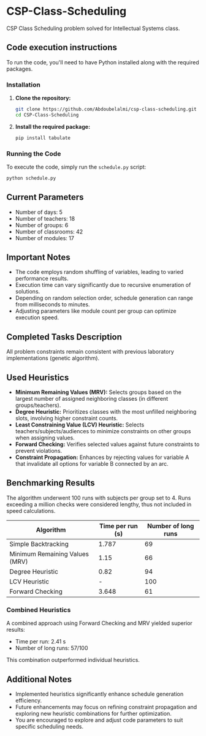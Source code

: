 # CSP-Class-Scheduling

CSP Class Scheduling problem solved for Intellectual Systems class.

## Code execution instructions

To run the code, you'll need to have Python installed along with the required packages.

### Installation

1. **Clone the repository:**
    ```sh
    git clone https://github.com/Abdoubelalmi/csp-class-scheduling.git
    cd CSP-Class-Scheduling
    ```

2. **Install the required package:**
    ```sh
    pip install tabulate
    ```

### Running the Code

To execute the code, simply run the `schedule.py` script:
```sh
python schedule.py
```
## Current Parameters

- Number of days: 5
- Number of teachers: 18
- Number of groups: 6
- Number of classrooms: 42
- Number of modules: 17

## Important Notes

- The code employs random shuffling of variables, leading to varied performance results.
- Execution time can vary significantly due to recursive enumeration of solutions.
- Depending on random selection order, schedule generation can range from milliseconds to minutes.
- Adjusting parameters like module count per group can optimize execution speed.

## Completed Tasks Description

All problem constraints remain consistent with previous laboratory implementations (genetic algorithm).

## Used Heuristics

- **Minimum Remaining Values (MRV):** Selects groups based on the largest number of assigned neighboring classes (in different groups/teachers).
- **Degree Heuristic:** Prioritizes classes with the most unfilled neighboring slots, involving higher constraint counts.
- **Least Constraining Value (LCV) Heuristic:** Selects teachers/subjects/audiences to minimize constraints on other groups when assigning values.
- **Forward Checking:** Verifies selected values against future constraints to prevent violations.
- **Constraint Propagation:** Enhances by rejecting values for variable A that invalidate all options for variable B connected by an arc.

## Benchmarking Results

The algorithm underwent 100 runs with subjects per group set to 4. Runs exceeding a million checks were considered lengthy, thus not included in speed calculations.

| Algorithm                    | Time per run (s) | Number of long runs |
|------------------------------|------------------|---------------------|
| Simple Backtracking          | 1.787            | 69                  |
| Minimum Remaining Values (MRV)| 1.15             | 66                  |
| Degree Heuristic             | 0.82             | 94                  |
| LCV Heuristic                | -                | 100                 |
| Forward Checking             | 3.648            | 61                  |

### Combined Heuristics

A combined approach using Forward Checking and MRV yielded superior results:

- Time per run: 2.41 s
- Number of long runs: 57/100

This combination outperformed individual heuristics.

## Additional Notes

- Implemented heuristics significantly enhance schedule generation efficiency.
- Future enhancements may focus on refining constraint propagation and exploring new heuristic combinations for further optimization.
- You are encouraged to explore and adjust code parameters to suit specific scheduling needs.
